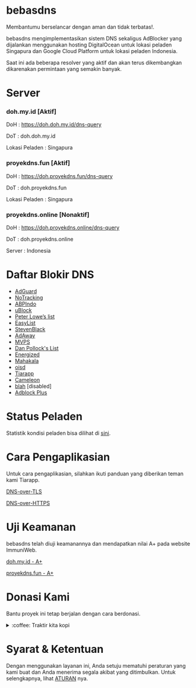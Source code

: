 # bebasdns
Membantumu berselancar dengan aman dan tidak terbatas!.

bebasdns mengimplementasikan sistem DNS sekaligus AdBlocker yang dijalankan menggunakan hosting DigitalOcean untuk lokasi peladen Singapura dan Google Cloud Platform untuk lokasi peladen Indonesia.

Saat ini ada beberapa resolver yang aktif dan akan terus dikembangkan dikarenakan permintaan yang semakin banyak.

# Server

### doh.my.id [Aktif]

DoH : https://doh.doh.my.id/dns-query

DoT : doh.doh.my.id

Lokasi Peladen : Singapura

### proyekdns.fun [Aktif]

DoH : https://doh.proyekdns.fun/dns-query

DoT : doh.proyekdns.fun

Lokasi Peladen : Singapura

### proyekdns.online [Nonaktif]

DoH : https://doh.proyekdns.online/dns-query

DoT : doh.proyekdns.online

Server : Indonesia

# Daftar Blokir DNS
- [AdGuard](https://adguardteam.github.io/AdGuardSDNSFilter/Filters/filter.txt)
- [NoTracking](https://raw.githubusercontent.com/notracking/hosts-blocklists/master/adblock/adblock.txt)
- [ABPIndo](https://raw.githubusercontent.com/ABPindo/indonesianadblockrules/master/subscriptions/abpindo.txt)
- [uBlock](https://raw.githubusercontent.com/uBlockOrigin/uAssets/master/filters/filters.txt)
- [Peter Lowe’s list ](http://pgl.yoyo.org/adservers/serverlist.php?hostformat=hosts&showintro=0&mimetype=plaintext)
- [EasyList](https://easylist.to/easylist/easylist.txt)
- [StevenBlack](https://raw.githubusercontent.com/StevenBlack/hosts/master/hosts)
- [AdAway](https://adaway.org/hosts.txt)
- [MVPS](https://winhelp2002.mvps.org/hosts.txt)
- [Dan Pollock's List](https://someonewhocares.org/hosts/hosts)
- [Energized](https://block.energized.pro/ultimate/formats/hosts)
- [Mahakala](http://adblock.mahakala.is/)
- [oisd](https://abp.oisd.nl/)
- [Tiarapp](https://raw.githubusercontent.com/pengelana/blocklist/master/domain.txt)
- [Cameleon](http://sysctl.org/cameleon/hosts)
- [blah](https://oooo.b-cdn.net/blahdns/lite_adblocker.txt) [disabled]
- [Adblock Plus](https://easylist-downloads.adblockplus.org/abp-filters-anti-cv.txt)

# Status Peladen

Statistik kondisi peladen bisa dilihat di [sini](https://status.doh.my.id/).

# Cara Pengaplikasian

Untuk cara pengaplikasian, silahkan ikuti panduan yang diberikan teman kami Tiarapp.

[DNS-over-TLS](https://github.com/pengelana/blocklist/wiki/DNS-over-TLS-(DoT))

[DNS-over-HTTPS](https://github.com/pengelana/blocklist/wiki/DNS-over-HTTPS-(DoH))

# Uji Keamanan

bebasdns telah diuji keamanannya dan mendapatkan nilai A+ pada website ImmuniWeb.

[doh.my.id - A+](https://www.immuniweb.com/ssl/?id=Me1q7XZy)

[proyekdns.fun - A+](https://www.immuniweb.com/ssl/?id=T12fJh5r)

# Donasi Kami

Bantu proyek ini tetap berjalan dengan cara berdonasi.

<div>
<details>
 <summary>:coffee: Traktir kita kopi</summary>

</br>

<a href="https://trakteer.id/bebasidbykini"><img src="https://img.shields.io/static/v1?label=Trakteer&message=bebasidbykini&color=C02433"></a>

<a href="https://saweria.co/bebasidbykini"><img src="https://img.shields.io/static/v1?label=Saweria&message=bebasidbykini&color=FAAE2B"></a>
 
</details>
</div>

# Syarat & Ketentuan

Dengan menggunakan layanan ini, Anda setuju mematuhi peraturan yang kami buat dan Anda menerima segala akibat yang ditimbulkan. Untuk selengkapnya, lihat [ATURAN](https://github.com/bebasid/bebasid/blob/master/dev/readme/RULES.md) nya.
